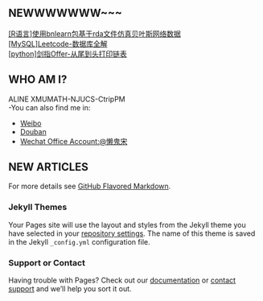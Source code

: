 ## NEWWWWWWW~~~

[[R语言]使用bnlearn包基于rda文件仿真贝叶斯网络数据](https://blog.csdn.net/sinat_30324577/article/details/88651200)  
[[MySQL]Leetcode-数据库全解](https://blog.csdn.net/sinat_30324577/article/details/88583926)  
[[python]剑指Offer-从尾到头打印链表](https://blog.csdn.net/sinat_30324577/article/details/88583422)  



## WHO AM I?

ALINE  XMUMATH-NJUCS-CtripPM  
-You can also find me in:
- [Weibo](https://weibo.com/iamaline)
- [Douban](https://www.douban.com/people/iamaline/)
- [Wechat Office Account:@懒鬼宋](https://mp.weixin.qq.com/s/7jr7ON34G3vPYdV7ie6kwA)


## NEW ARTICLES
For more details see [GitHub Flavored Markdown](https://guides.github.com/features/mastering-markdown/).

### Jekyll Themes

Your Pages site will use the layout and styles from the Jekyll theme you have selected in your [repository settings](https://github.com/iamaline9477/iamaline9477.github.io/settings). The name of this theme is saved in the Jekyll `_config.yml` configuration file.

### Support or Contact

Having trouble with Pages? Check out our [documentation](https://help.github.com/categories/github-pages-basics/) or [contact support](https://github.com/contact) and we’ll help you sort it out.
